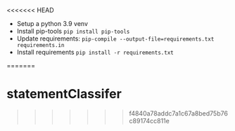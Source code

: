 <<<<<<< HEAD
- Setup a python 3.9 venv
- Install pip-tools `pip install pip-tools`
- Update requirements: `pip-compile --output-file=requirements.txt requirements.in`
- Install requirements `pip install -r requirements.txt`

=======
# statementClassifer
>>>>>>> f4840a78addc7a1c67a8bed75b76c89174cc811e
